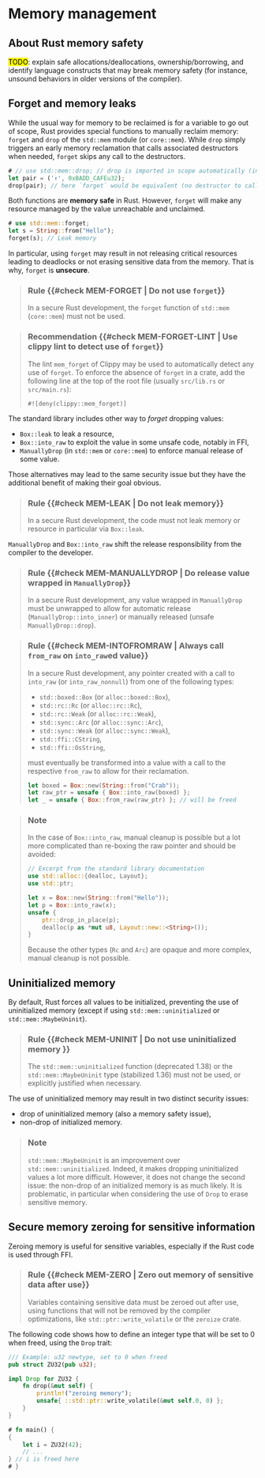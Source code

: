# Memory management

## About Rust memory safety

<mark>TODO</mark>: explain safe allocations/deallocations, ownership/borrowing,
and identify language constructs that may break memory safety (for instance,
unsound behaviors in older versions of the compiler).

## Forget and memory leaks

While the usual way for memory to be reclaimed is for a variable to go out of
scope, Rust provides special functions to manually reclaim memory: `forget` and
`drop` of the `std::mem` module (or `core::mem`). While `drop` simply triggers
an early memory reclamation that calls associated destructors when needed,
`forget` skips any call to the destructors.

```rust
# // use std::mem::drop; // drop is imported in scope automatically (in the prelude)
let pair = ('↑', 0xBADD_CAFEu32);
drop(pair); // here `forget` would be equivalent (no destructor to call)
```

Both functions are **memory safe** in Rust. However, `forget` will make any
resource managed by the value unreachable and unclaimed.

```rust
# use std::mem::forget;
let s = String::from("Hello");
forget(s); // Leak memory
```

In particular, using `forget` may result in not releasing critical resources
leading to deadlocks or not erasing sensitive data from the memory. That is why,
`forget` is **unsecure**.

> ### Rule {{#check MEM-FORGET | Do not use `forget`}}
>
> In a secure Rust development, the `forget` function of `std::mem`
> (`core::mem`) must not be used.

<!-- -->

> ### Recommendation {{#check MEM-FORGET-LINT | Use clippy lint to detect use of `forget`}}
>
> The lint `mem_forget` of Clippy may be used to automatically detect any use of
> `forget`. To enforce the absence of `forget` in a crate, add the following
> line at the top of the root file (usually `src/lib.rs` or `src/main.rs`):
>
> ```rust,noplaypen,ignore
> #![deny(clippy::mem_forget)]
> ```

The standard library includes other way to *forget* dropping values:

- `Box::leak` to leak a resource,
- `Box::into_raw` to exploit the value in some unsafe code, notably in FFI,
- `ManuallyDrop` (in `std::mem` or `core::mem`) to enforce manual release of some value.

Those alternatives may lead to the same security issue but they have the
additional benefit of making their goal obvious.

> ### Rule {{#check MEM-LEAK | Do not leak memory}}
>
> In a secure Rust development, the code must not leak memory or resource in
> particular via `Box::leak`.

`ManuallyDrop` and `Box::into_raw` shift the release responsibility from the
compiler to the developer.

> ### Rule {{#check MEM-MANUALLYDROP | Do release value wrapped in `ManuallyDrop`}}
>
> In a secure Rust development, any value wrapped in `ManuallyDrop` must be
> unwrapped to allow for automatic release (`ManuallyDrop::into_inner`)
> or manually released (unsafe `ManuallyDrop::drop`).

<!-- -->

> ### Rule {{#check MEM-INTOFROMRAW | Always call `from_raw` on `into_raw`ed value}}
>
> In a secure Rust development, any pointer created with a call to `into_raw`
> (or `into_raw_nonnull`) from one of the following types:
>
> - `std::boxed::Box` (or `alloc::boxed::Box`),
> - `std::rc::Rc` (or `alloc::rc::Rc`),
> - `std::rc::Weak` (or `alloc::rc::Weak`),
> - `std::sync::Arc` (or `alloc::sync::Arc`),
> - `std::sync::Weak` (or `alloc::sync::Weak`),
> - `std::ffi::CString`,
> - `std::ffi::OsString`,
>
> must eventually be transformed into a value with a call to the respective
> `from_raw` to allow for their reclamation.
>
> ```rust
> let boxed = Box::new(String::from("Crab"));
> let raw_ptr = unsafe { Box::into_raw(boxed) };
> let _ = unsafe { Box::from_raw(raw_ptr) }; // will be freed
> ```

<!-- -->

> ### Note
>
> In the case of `Box::into_raw`, manual cleanup is possible but a lot more
> complicated than re-boxing the raw pointer and should be avoided:
>
> ```rust
> // Excerpt from the standard library documentation
> use std::alloc::{dealloc, Layout};
> use std::ptr;
>
> let x = Box::new(String::from("Hello"));
> let p = Box::into_raw(x);
> unsafe {
>     ptr::drop_in_place(p);
>     dealloc(p as *mut u8, Layout::new::<String>());
> }
> ```
>
> Because the other types (`Rc` and `Arc`) are opaque and more complex, manual
> cleanup is not possible.

## Uninitialized memory

By default, Rust forces all values to be initialized, preventing the use of
uninitialized memory (except if using `std::mem::uninitialized` or
`std::mem::MaybeUninit`).

> ### Rule {{#check MEM-UNINIT | Do not use uninitialized memory }}
>
> The `std::mem::uninitialized` function (deprecated 1.38) or the
> `std::mem::MaybeUninit` type (stabilized 1.36) must not be used, or explicitly
> justified when necessary.

The use of uninitialized memory may result in two distinct security issues:

- drop of uninitialized memory (also a memory safety issue),
- non-drop of initialized memory.

> ### Note
>
> `std::mem::MaybeUninit` is an improvement over `std::mem::uninitialized`.
> Indeed, it makes dropping uninitialized values a lot more difficult.
> However, it does not change the second issue: the non-drop of an initialized
> memory is as much likely. It is problematic, in particular when considering
> the use of `Drop` to erase sensitive memory.

## Secure memory zeroing for sensitive information

Zeroing memory is useful for sensitive variables, especially if the
Rust code is used through FFI.

> ### Rule {{#check MEM-ZERO | Zero out memory of sensitive data after use}}
> Variables containing sensitive data must be zeroed out after use, using
> functions that will not be removed by the compiler optimizations, like
> `std::ptr::write_volatile` or the `zeroize` crate.

The following code shows how to define an integer type that will be set to
0 when freed, using the `Drop` trait:

```rust
/// Example: u32 newtype, set to 0 when freed
pub struct ZU32(pub u32);

impl Drop for ZU32 {
    fn drop(&mut self) {
        println!("zeroing memory");
        unsafe{ ::std::ptr::write_volatile(&mut self.0, 0) };
    }
}

# fn main() {
{
    let i = ZU32(42);
    // ...
} // i is freed here
# }
```
